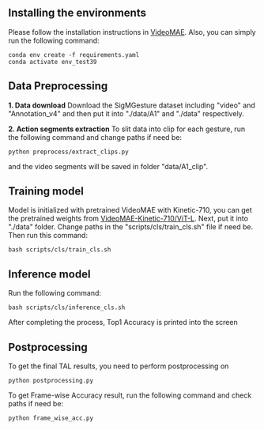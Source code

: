 ## Installing the environments
Please follow the installation instructions in [VideoMAE](https://github.com/MCG-NJU/VideoMAE). Also, you can simply run the following command:
```
conda env create -f requirements.yaml
conda activate env_test39
```
## Data Preprocessing
**1. Data download**
Download the SigMGesture dataset including "video" and "Annotation_v4" and then put it into "./data/A1" and "./data" respectively.

**2. Action segments extraction**
To slit data into clip for each gesture, run the following command and change paths if need be:

```
python preprocess/extract_clips.py
```
and the video segments will be saved in folder "data/A1_clip".

## Training model
Model is initialized with pretrained VideoMAE with  Kinetic-710, you can get the pretrained weights from [VideoMAE-Kinetic-710/ViT-L](https://drive.google.com/file/d/1jX1CiqxSkCfc94y8FRW1YGHy-GNvHCuD/view?usp=sharing). Next, put it into "./data" folder.
Change paths in the "scripts/cls/train_cls.sh" file if need be. Then run this command:
```
bash scripts/cls/train_cls.sh
```
## Inference model
Run the following command:
```inference 
bash scripts/cls/inference_cls.sh 
```
After completing the process, Top1 Accuracy is printed into the screen

## Postprocessing
To get the final TAL results, you need to perform postprocessing on  
```
python postprocessing.py
```
To get Frame-wise Accuracy result, run the following command and check paths if need be:
```
python frame_wise_acc.py
```
